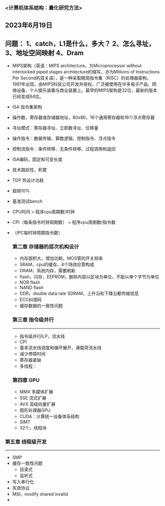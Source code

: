### <计算机体系结构：量化研究方法>  
2023年6月19日
---
问题：
1、catch，L1是什么，多大？
2、怎么寻址，
3、地址空间映射
4、Dram
---
- MIPS架构（英语：MIPS architecture，为Microprocessor without interlocked piped stages architecture的缩写，亦为Millions of Instructions Per Second的双关语），是一种采取精简指令集（RISC）的处理器架构，1981年出现，由MIPS科技公司开发并授权，广泛被使用在许多电子产品、网络设备、个人娱乐装置与商业装置上。最早的MIPS架构是32位，最新的版本已经变成64位。

- ISA 指令集架构
- 操作数，寄存器或存储器地址，80x86，16个通用寄存器和16个浮点寄存器
- 寻址模式：寄存器寻址、立即数寻址、位移量  
- 操作指令：数据传输、算数逻辑、控制指令、浮点指令
- 控制流指令：条件转移、无条件转移、过程调用和返回
- ISA编码，固定和可变长度
- 技术跳跃性，积累
- TDP 热设计功耗
- 超频10%
- 基准测试bench
- CPU时间 = 程序cpu周期数/时钟
- CPI（每条指令时钟周期数） = 程序cpu周期数/指令数
- （IPC每时钟周期指令数）

  ### 第二章 存储器的层次机构设计
  - 内存面积大，增加功耗，MOS管的开关频率
  - SRAM，cpu的缓存，4个场效应管构成
  - DRAM，系统内存，需要刷新
  - flash，闪存，EEPROM，删除内容以区块为单位，不能以单个字节为单位
  - NOR flash
  - NAND flash
  - DDR，double data rate SDRAM，上升沿和下降沿都传输信息
  - ECC纠错码
  - 缓存数据的一致性问题
 
  ### 第三章 指令级并行
  ---
  - 指令级并行ILP，流水线
  - CPI
  - 基本流水线调度和循环展开，满载荷流水线
  - 减少停顿时间
  - 寄存器紧缺
  - 多线程：
 
  ### 第四章 GPU
  - MMX 多媒体扩展
  - SSE 流式扩展
  - AVX 高级向量扩展
  - 图形处理器GPU
  - CUDA：计算统一设备体系结构
  - SIMT
  - 32个，线程块
 
### 第五章 线程级开发  
---  
- SMP
- 缓存一致性问题
  - 目录式
  - 监听式
- 写入串行化
- 失效协议
- MSI，modify shared invalid
- 
